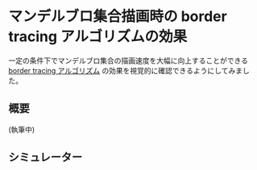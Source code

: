 # マンデルブロ集合描画時の border tracing アルゴリズムの効果

一定の条件下でマンデルブロ集合の描画速度を大幅に向上することができる [border tracing アルゴリズム](https://en.wikipedia.org/wiki/Plotting_algorithms_for_the_Mandelbrot_set#Border_tracing_/_edge_checking) の効果を視覚的に確認できるようにしてみました。

## 概要

(執筆中)

## シミュレーター

<div id="article_mandelbrot_wrapper"></div>
<script async src="./mandelbrot.js"></script>
